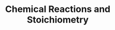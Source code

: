 ---
layout: guide
title: "Chemical Reactions and Stoichiometry"
category: "Chemistry"
link: "https://docs.google.com/document/d/1SSR1iB97ZqdtGT4MfI18YGqAVTRIBAbqZW6WtBgQptY/"
description: "Predicting whether reactions will occur with an activity series, stoichiometry, limiting/excess reactant."
---